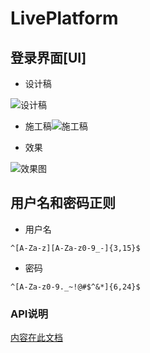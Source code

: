 # LivePlatform

## 登录界面[UI]

-   设计稿

![设计稿](https://i.loli.net/2020/09/24/3PsKl2gHXV8ErAQ.png)  

-   施工稿![施工稿](C:/Users/thatboy/AppData/Roaming/Typora/typora-user-images/image-20200927160822954.png)

-   效果

![效果图](https://i.loli.net/2020/09/27/DtsjhlAfMHndr2q.png)

## 用户名和密码正则

-   用户名

`^[A-Za-z][A-Za-z0-9_-]{3,15}$`

-   密码

`^[A-Za-z0-9._~!@#$^&*]{6,24}$`

### API说明

[内容在此文档](API.md)